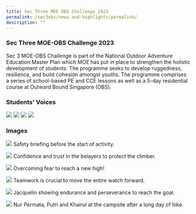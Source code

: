```yaml
---
title: Sec Three MOE OBS Challenge 2023
permalink: /sec3obs/news-and-highlights/permalink/
description: ""
---
```

###  Sec Three MOE-OBS Challenge 2023

Sec 3 MOE-OBS Challenge is part of the National Outdoor Adventure Education Master Plan which MOE has put in place to strengthen the holistic development of students. The programme seeks to develop ruggedness, resilience, and build cohesion amongst youths. The programme comprises a series of school-based PE and CCE lessons as well as a 5-day residential course at Outward Bound Singapore (OBS).

### Students' Voices
![](/images/2023/Sec3obs/one_student_01.jpg)
![](/images/2023/Sec3obs/one_student_02.jpg)
![](/images/2023/Sec3obs/one_student_03.jpg)
![](/images/2023/Sec3obs/one_student_04.jpg)

### Images
![](/images/2023/Sec3obs/photo1.jpeg)
Safety briefing before the start of activity.

![](/images/2023/Sec3obs/photo2.jpeg)
Confidence and trust in the belayers to protect the climber.

![](/images/2023/Sec3obs/photo3.jpeg)
Overcoming fear to reach a new high!

![](/images/2023/Sec3obs/photo4.jpeg)
Teamwork is crucial to move the entire watch forward.

![](/images/2023/Sec3obs/photo5.jpeg)
Jacquelin showing endurance and perseverance to reach the goal.

![](/images/2023/Sec3obs/photo6.jpeg)
Nur Permata, Putri and Khairul at the campsite after a long day of hike.